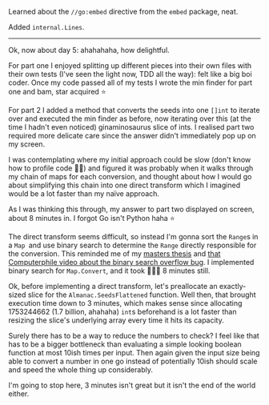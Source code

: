 Learned about the `//go:embed` directive from the `embed` package, neat.

Added `internal.Lines`.

---

Ok, now about day 5: ahahahaha, how delightful.

For part one I enjoyed splitting up different pieces into their own files with their own tests (I've seen the light now, TDD all the way): felt like a big boi coder. Once my code passed all of my tests I wrote the min finder for part one and bam, star acquired ⭐

For part 2 I added a method that converts the seeds into one `[]int` to iterate over and executed the min finder as before, now iterating over this (at the time I hadn't even noticed) ginaminosaurus slice of ints. I realised part two required more delicate care since the answer didn't immediately pop up on my screen.

I was contemplating where my initial approach could be slow (don't know how to profile code 🤷‍♀️) and figured it was probably when it walks through my chain of maps for each conversion, and thought about how I would go about simplifying this chain into one direct transform which I imagined would be a lot faster than my naïve approach.

As I was thinking this through, my answer to part two displayed on screen, about 8 minutes in. I forgot Go isn't Python haha ⭐

The direct transform seems difficult, so instead I'm gonna sort the `Range`s in a `Map `and use binary search to determine the `Range` directly responsible for the conversion. This reminded me of my [masters thesis](https://www.github.com/iyassou/local-separators) and [that Computerphile video about the binary search overflow bug](https://www.youtube.com/watch?v=_eS-nNnkKfI). I implemented binary search for `Map.Convert`, and it took 🥁🥁🥁 8 minutes still.

Ok, before implementing a direct transform, let's preallocate an exactly-sized slice for the `Almanac.SeedsFlattened` function. Well then, that brought execution time down to 3 minutes, which makes sense since allocating 1753244662 (1.7 billion, ahahaha) `int`s beforehand is a lot faster than resizing the slice's underlying array every time it hits its capacity.

Surely there has to be a way to reduce the numbers to check? I feel like that has to be a bigger bottleneck than evaluating a simple looking boolean function at most 10ish times per input. Then again given the input size being able to convert a number in one go instead of potentially 10ish should scale and speed the whole thing up considerably.

I'm going to stop here, 3 minutes isn't great but it isn't the end of the world either.

